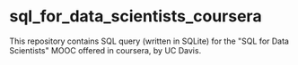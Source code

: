 # sql_for_data_scientists_coursera
This repository contains SQL query (written in SQLite) for the "SQL for Data Scientists" MOOC offered in coursera, by UC Davis.
